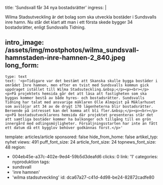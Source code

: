 title: 'Sundsvall får 34 nya bostadsrätter'
ingress: |
  <p>Wilma Stadsutveckling är det bolag som ska utveckla bostäder i Sundsvalls inre hamn. Nu står det klart att man i ett första skede bygger 34 bostadsrätter, enligt Sundsvalls Tidning.
  </p>
  
intro_image: /assets/img/mostphotos/wilma_sundsvall-hamnstaden-inre-hamnen-2_840.jpeg
long_form:
  -
    type: text
    text: '<p>Tidigare var det bestämt att Skanska skulle bygga bostäder i området Inre hamnen, men efter en tvist med Sundsvalls kommun gick uppdraget istället till Wilma Stadsuteckling.&nbsp;</p><p><br></p><p>På projektets hemsida går det att läsa att fastigheten som ska byggas kommer bestå av både hyres- och bostadsrätter. Sundsvalls Tidning har talat med ansvarige mäklaren Olle Almqvist på Mäklarhuset som avslöjar att 34 av de drygt 170 lägenheterna blir bostadsrätter. Beroende på intresset kan det komma att bli fler.&nbsp;</p><p><br></p><p>På bostadsutvecklarens hemsida där projektet presenteras står det att samtliga bostäder kommer ha balkonger och tillgång till en grön innergård med odlingsmöjligheter. Försäljningsstarten har inte än fått ett datum då ett bygglov behöver godkännas först.</p>'
template: articles/article
sponsored: false
hide_from_home: false
artikel_typ: nyhet
views: 491
puff_font_size: 24
article_font_size: 24
topnews_font_size: 48
region:
  - 004eb45e-a37c-402e-9ed4-59b5d3deafd6
clicks: 0
link: '1'
categories: nyproduktion
tags:
  - sundsvall
  - 'inre hamnen'
  - 'wilma stadsutveckling'
id: dca67a27-c41d-4d98-be24-82872cadfe80
